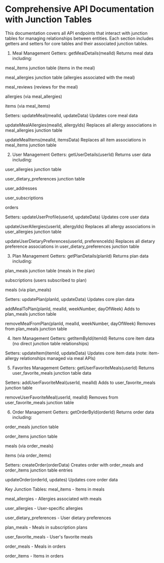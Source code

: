 # Comprehensive API Documentation with Junction Tables
This documentation covers all API endpoints that interact with junction tables for managing relationships between entities. Each section includes getters and setters for core tables and their associated junction tables.

1. Meal Management
Getters:
getMealDetails(mealId)
Returns meal data including:

meal_items junction table (items in the meal)

meal_allergies junction table (allergies associated with the meal)

meal_reviews (reviews for the meal)

allergies (via meal_allergies)

items (via meal_items)

Setters:
updateMeal(mealId, updateData)
Updates core meal data

updateMealAllergies(mealId, allergyIds)
Replaces all allergy associations in meal_allergies junction table

updateMealItems(mealId, itemsData)
Replaces all item associations in meal_items junction table

2. User Management
Getters:
getUserDetails(userId)
Returns user data including:

user_allergies junction table

user_dietary_preferences junction table

user_addresses

user_subscriptions

orders

Setters:
updateUserProfile(userId, updateData)
Updates core user data

updateUserAllergies(userId, allergyIds)
Replaces all allergy associations in user_allergies junction table

updateUserDietaryPreferences(userId, preferenceIds)
Replaces all dietary preference associations in user_dietary_preferences junction table

3. Plan Management
Getters:
getPlanDetails(planId)
Returns plan data including:

plan_meals junction table (meals in the plan)

subscriptions (users subscribed to plan)

meals (via plan_meals)

Setters:
updatePlan(planId, updateData)
Updates core plan data

addMealToPlan(planId, mealId, weekNumber, dayOfWeek)
Adds to plan_meals junction table

removeMealFromPlan(planId, mealId, weekNumber, dayOfWeek)
Removes from plan_meals junction table

4. Item Management
Getters:
getItemById(itemId)
Returns core item data (no direct junction table relationships)

Setters:
updateItem(itemId, updateData)
Updates core item data (note: item-allergy relationships managed via meal APIs)

5. Favorites Management
Getters:
getUserFavoriteMeals(userId)
Returns user_favorite_meals junction table data

Setters:
addUserFavoriteMeal(userId, mealId)
Adds to user_favorite_meals junction table

removeUserFavoriteMeal(userId, mealId)
Removes from user_favorite_meals junction table

6. Order Management
Getters:
getOrderById(orderId)
Returns order data including:

order_meals junction table

order_items junction table

meals (via order_meals)

items (via order_items)

Setters:
createOrder(orderData)
Creates order with order_meals and order_items junction table entries

updateOrder(orderId, updates)
Updates core order data 

Key Junction Tables:
meal_items - Items in meals

meal_allergies - Allergies associated with meals

user_allergies - User-specific allergies

user_dietary_preferences - User dietary preferences

plan_meals - Meals in subscription plans

user_favorite_meals - User's favorite meals

order_meals - Meals in orders

order_items - Items in orders




